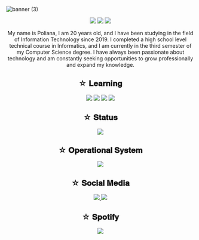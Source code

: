 ![banner (3)](https://github.com/polianasmt/polianasmt/assets/165100641/12714777-e393-4c65-9fbd-896381064ce8)
<p align="center">
 
 <img src="https://badges.pufler.dev/visits/polianasmt/polianasmt"/> 
 <img src="https://badges.pufler.dev/repos/polianasmt"/>
 <img src="https://badges.pufler.dev/commits/monthly/polianasmt" />

</p>

<p align="center"> 
My name is Poliana, I am 20 years old, and I have been studying in the field of Information Technology since 2019. I completed a high school level technical course in Informatics, and I am currently in the third semester of my Computer Science degree. I have always been passionate about technology and am constantly seeking opportunities to grow professionally and expand my knowledge.
</p>

<h2 align="center">☆ 𝐋𝐞𝐚𝐫𝐧𝐢𝐧𝐠</h2>
 
<p align="center">
 
 <img src="https://img.shields.io/badge/python-131c46?style=for-the-badge&logo=python&logoColor=fff"/>
 <img src="https://img.shields.io/badge/C-131c46?style=for-the-badge&logo=c&logoColor=white"/>
 <img src="https://img.shields.io/badge/GIT-131c46?style=for-the-badge&logo=git&logoColor=white"/>
 <img src="https://img.shields.io/badge/HTML5-131c46?style=for-the-badge&logo=html5&logoColor=white"/>

</p>

<h2 align="center">☆ 𝐒𝐭𝐚𝐭𝐮𝐬</h2>

<p align="center">
 
 <img src="https://github-readme-stats-git-masterrstaa-rickstaa.vercel.app/api/top-langs/?username=polianasmt&layout=compact&bg_color=131c46&border_color=30A3DC&title_color=fff&text_color=fff"/>

</p>


<h2 align="center">☆ 𝐎𝐩𝐞𝐫𝐚𝐭𝐢𝐨𝐧𝐚𝐥 𝐒𝐲𝐬𝐭𝐞𝐦</h2>

<p align="center">
 
 <img src="https://img.shields.io/badge/Windows-131c46?style=for-the-badge&logo=windows&logoColor=fff"/>

</p>


<h2 align="center">☆ 𝐒𝐨𝐜𝐢𝐚𝐥 𝐌𝐞𝐝𝐢𝐚</h2>

<p align="center">
<a href="https://www.instagram.com/natorishige_/?next=%2F/">
 <img src="https://img.shields.io/badge/Instagram-131c46?style=for-the-badge&logo=instagram&logoColor=fff)](https://www.instagram.com/natorishige_/?next=%2F"/>
</a>
 
 <a href="https://www.linkedin.com/in/poliana-santos-miranda-52579a22b/?trk=opento_sprofile_details">
 <img src="https://img.shields.io/badge/LinkedIn-131c46?style=for-the-badge&logo=linkedin&logoColor=fff)](www.linkedin.com/in/poliana-santos-miranda-52579a22b"/>
  
</a>
</p>

<h2 align="center">☆ 𝐒𝐩𝐨𝐭𝐢𝐟𝐲</h2>
<p align="center">
 <img src="https://spotify-recently-played-readme.vercel.app/api?user=qzyab63alhsl4pfwlg2isvvw4"/>
 </p>
